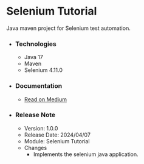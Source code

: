 # Selenium Tutorial
Java maven project for Selenium test automation.

* ### Technologies
  * Java 17
  * Maven
  * Selenium 4.11.0

* ### Documentation
  * [Read on Medium](https://towardsdev.com/selenium-ee1292be0022)

* ### Release Note

    * Version: 1.0.0
    * Release Date: 2024/04/07
    * Module: Selenium Tutorial
    * Changes
        * Implements the selenium java application.

